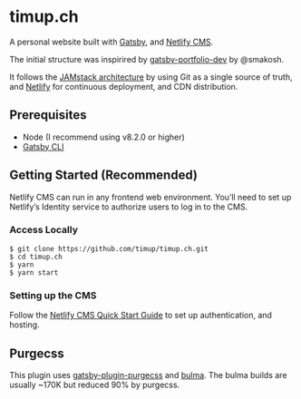 # timup.ch

A personal website built with [Gatsby](https://www.gatsbyjs.org/), and [Netlify CMS](https://www.netlifycms.org).

The initial structure was inspirired by [gatsby-portfolio-dev](https://github.com/smakosh/gatsby-portfolio-dev) by @smakosh.

It follows the [JAMstack architecture](https://jamstack.org) by using Git as a single source of truth, and [Netlify](https://www.netlify.com) for continuous deployment, and CDN distribution.

## Prerequisites

- Node (I recommend using v8.2.0 or higher)
- [Gatsby CLI](https://www.gatsbyjs.org/docs/)

## Getting Started (Recommended)

Netlify CMS can run in any frontend web environment. You’ll need to set up Netlify’s Identity service to authorize users to log in to the CMS.

### Access Locally
```
$ git clone https://github.com/timup/timup.ch.git
$ cd timup.ch
$ yarn
$ yarn start
```

### Setting up the CMS
Follow the [Netlify CMS Quick Start Guide](https://www.netlifycms.org/docs/quick-start/#authentication) to set up authentication, and hosting.

## Purgecss
This plugin uses [gatsby-plugin-purgecss](https://www.gatsbyjs.org/packages/gatsby-plugin-purgecss/) and [bulma](https://bulma.io/). The bulma builds are usually ~170K but reduced 90% by purgecss.
